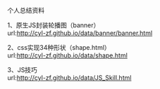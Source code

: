 
个人总结资料

1、原生JS封装轮播图（banner）<br/>
url:http://cyl-zf.github.io/data/banner/banner.html

2、css实现34种形状（shape.html）<br/>
url:http://cyl-zf.github.io/data/shape.html

3、JS技巧<br/>
url:http://cyl-zf.github.io/data/JS_Skill.html